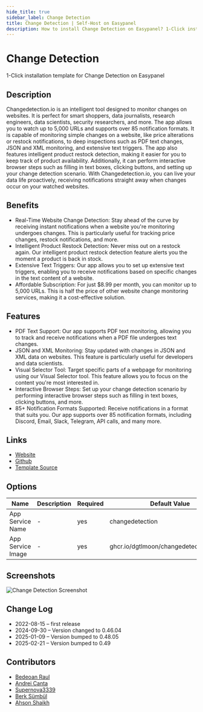```yaml
---
hide_title: true
sidebar_label: Change Detection
title: Change Detection | Self-Host on Easypanel
description: How to install Change Detection on Easypanel? 1-Click installation template for Change Detection on Easypanel
---
```


<!-- generated -->

# Change Detection

1-Click installation template for Change Detection on Easypanel

## Description

Changedetection.io is an intelligent tool designed to monitor changes on websites. It is perfect for smart shoppers, data journalists, research engineers, data scientists, security researchers, and more. The app allows you to watch up to 5,000 URLs and supports over 85 notification formats. It is capable of monitoring simple changes on a website, like price alterations or restock notifications, to deep inspections such as PDF text changes, JSON and XML monitoring, and extensive text triggers. The app also features intelligent product restock detection, making it easier for you to keep track of product availability. Additionally, it can perform interactive browser steps such as filling in text boxes, clicking buttons, and setting up your change detection scenario. With Changedetection.io, you can live your data life proactively, receiving notifications straight away when changes occur on your watched websites.

## Benefits

- Real-Time Website Change Detection: Stay ahead of the curve by receiving instant notifications when a website you're monitoring undergoes changes. This is particularly useful for tracking price changes, restock notifications, and more.
- Intelligent Product Restock Detection: Never miss out on a restock again. Our intelligent product restock detection feature alerts you the moment a product is back in stock.
- Extensive Text Triggers: Our app allows you to set up extensive text triggers, enabling you to receive notifications based on specific changes in the text content of a website.
- Affordable Subscription: For just $8.99 per month, you can monitor up to 5,000 URLs. This is half the price of other website change monitoring services, making it a cost-effective solution.

## Features

- PDF Text Support: Our app supports PDF text monitoring, allowing you to track and receive notifications when a PDF file undergoes text changes.
- JSON and XML Monitoring: Stay updated with changes in JSON and XML data on websites. This feature is particularly useful for developers and data scientists.
- Visual Selector Tool: Target specific parts of a webpage for monitoring using our Visual Selector tool. This feature allows you to focus on the content you're most interested in.
- Interactive Browser Steps: Set up your change detection scenario by performing interactive browser steps such as filling in text boxes, clicking buttons, and more.
- 85+ Notification Formats Supported: Receive notifications in a format that suits you. Our app supports over 85 notification formats, including Discord, Email, Slack, Telegram, API calls, and many more.

## Links

- [Website](https://changedetection.io)
- [Github](https://github.com/dgtlmoon/changedetection.io)
- [Template Source](https://github.com/easypanel-io/templates/tree/main/templates/changedetection)

## Options

Name | Description | Required | Default Value
-|-|-|-
App Service Name | - | yes | changedetection
App Service Image | - | yes | ghcr.io/dgtlmoon/changedetection.io:0.49

## Screenshots

![Change Detection Screenshot](./assets/screenshot.png)

## Change Log

- 2022-08-15 – first release
- 2024-09-30 – Version changed to 0.46.04
- 2025-01-09 – Version bumped to 0.48.05
- 2025-02-21 – Version bumped to 0.49

## Contributors

- [Bedeoan Raul](https://github.com/bedeoan)
- [Andrei Canta](https://github.com/deiucanta)
- [Supernova3339](https://github.com/Supernova3339)
- [Berk Sümbül](https://berksmbl.com)
- [Ahson Shaikh](https://github.com/MuhammadAhsanDonuts)

